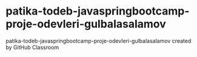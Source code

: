 # patika-todeb-javaspringbootcamp-proje-odevleri-gulbalasalamov
patika-todeb-javaspringbootcamp-proje-odevleri-gulbalasalamov created by GitHub Classroom
